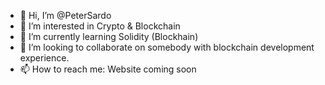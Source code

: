 - 👋 Hi, I’m @PeterSardo
- 👀 I’m interested in Crypto & Blockchain
- 🌱 I’m currently learning Solidity (Blockhain)
- 💞️ I’m looking to collaborate on somebody with blockchain development experience.
- 📫 How to reach me: Website coming soon

<!---
PeterSardo/PeterSardo is a ✨ special ✨ repository because its `README.md` (this file) appears on your GitHub profile.
You can click the Preview link to take a look at your changes.
--->
